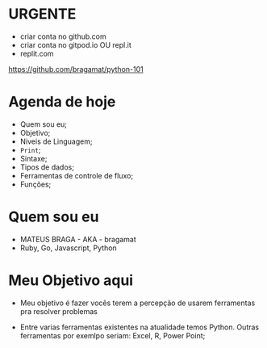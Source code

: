 
# URGENTE
- criar conta no github.com
- criar conta no gitpod.io OU repl.it
- replit.com

https://github.com/bragamat/python-101








# Agenda de hoje
- Quem sou eu;
- Objetivo;
- Niveis de Linguagem;
- `Print`;
- Sintaxe;
- Tipos de dados;
- Ferramentas de controle de fluxo;
- Funções;






# Quem sou eu

- MATEUS BRAGA - AKA - bragamat
- Ruby, Go, Javascript, Python


# Meu Objetivo aqui
- Meu objetivo é fazer vocês terem a percepção
de usarem ferramentas pra
resolver problemas

- Entre varias ferramentas existentes na
atualidade temos Python. Outras
 ferramentas por exemlpo seriam: Excel, R, Power Point;


